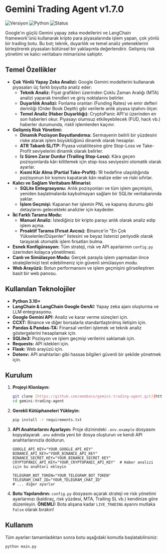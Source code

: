 # Gemini Trading Agent v1.7.0

![Versiyon](https://img.shields.io/badge/versiyon-1.7.0-brightgreen) ![Python](https://img.shields.io/badge/Python-3.10%2B-blueviolet) ![Status](https://img.shields.io/badge/status-stabil-green)

Google'ın güçlü Gemini yapay zeka modellerini ve LangChain framework'ünü kullanarak kripto para piyasalarında işlem yapan, çok yönlü bir trading botu. Bu bot; teknik, duyarlılık ve temel analiz yeteneklerini birleştirerek piyasaları bütünsel bir yaklaşımla değerlendirir. Gelişmiş risk yönetimi ve kalıcı veritabanı mimarisine sahiptir.

## Temel Özellikler

- **Çok Yönlü Yapay Zeka Analizi:** Google Gemini modellerini kullanarak piyasaları üç farklı boyutta analiz eder:
  - **Teknik Analiz:** Fiyat grafikleri üzerinden Çoklu Zaman Aralığı (MTA) analizi yaparak trendleri ve giriş noktalarını belirler.
  - **Duyarlılık Analizi:** Fonlama oranları (Funding Rates) ve emir defteri derinliği (Order Book Depth) gibi verilerle anlık piyasa iştahını ölçer.
  - **Temel Analiz (Haber Duyarlılığı):** CryptoPanic API'si üzerinden en son haberleri okur. Piyasayı olumsuz etkileyebilecek (FUD, hack vb.) haberler durumunda, riskli işlemlerden kaçınır.
- **Gelişmiş Risk Yönetimi:**
    - **Dinamik Pozisyon Boyutlandırma:** Sermayenin belirli bir yüzdesini riske atarak işlem büyüklüğünü dinamik olarak hesaplar.
    - **ATR Tabanlı SL/TP:** Piyasa volatilitesine göre Stop-Loss ve Take-Profit seviyelerini dinamik olarak belirler.
    - **İz Süren Zarar Durdur (Trailing Stop-Loss):** Kâra geçen pozisyonlarda kârı kilitlemek için stop-loss seviyesini otomatik olarak ayarlar.
    - **Kısmi Kâr Alma (Partial Take-Profit):** 1R hedefine ulaşıldığında pozisyonun bir kısmını kapatarak kârı realize eder ve riski sıfırlar.
- **Kalıcı ve Sağlam Veritabanı Mimarisi:**
    - **SQLite Entegrasyonu:** Anlık pozisyonları ve tüm işlem geçmişini, yeniden başlatmalarda kaybolmayan sağlam bir SQLite veritabanında saklar.
    - **İşlem Geçmişi:** Kapanan her işlemin PNL ve kapanış durumu gibi detaylarını gelecekteki analizler için kaydeder.
- **İki Farklı Tarama Modu:**
    - **Manuel Analiz:** İstediğiniz bir kripto parayı anlık olarak analiz edip işlem açma.
    - **Proaktif Tarama (Fırsat Avcısı):** Binance'in "En Çok Yükselenler/Düşenler" listesini ve beyaz listenizi periyodik olarak tarayarak otomatik işlem fırsatları bulma.
- **Esnek Konfigürasyon:** Tüm strateji, risk ve API ayarlarının `config.py` üzerinden kolayca yönetilmesi.
- **Canlı ve Simülasyon Modu:** Gerçek parayla işlem yapmadan önce stratejilerinizi test edebilmeniz için güvenli simülasyon modu.
- **Web Arayüzü:** Botun performansını ve işlem geçmişini görselleştiren basit bir web panosu.

## Kullanılan Teknolojiler

- **Python 3.10+**
- **LangChain & LangChain Google GenAI:** Yapay zeka ajanı oluşturma ve LLM entegrasyonu.
- **Google Gemini API:** Analiz ve karar verme süreçleri için.
- **CCXT:** Binance ve diğer borsalarla standartlaştırılmış iletişim için.
- **Pandas & Pandas-TA:** Finansal verileri işlemek ve teknik analiz göstergelerini hesaplamak için.
- **SQLite3:** Pozisyon ve işlem geçmişi verilerini saklamak için.
- **Requests:** API istekleri için.
- **Flask:** Web arayüzü için.
- **Dotenv:** API anahtarları gibi hassas bilgileri güvenli bir şekilde yönetmek için.

## Kurulum

1.  **Projeyi Klonlayın:**
    ```bash
    git clone [https://github.com/membaco/gemini-trading-agent.git](https://github.com/membaco/gemini-trading-agent.git)
    cd gemini-trading-agent
    ```

2.  **Gerekli Kütüphaneleri Yükleyin:**
    ```bash
    pip install -r requirements.txt
    ```

3.  **API Anahtarlarını Ayarlayın:**
    Proje dizinindeki `.env.example` dosyasını kopyalayarak `.env` adında yeni bir dosya oluşturun ve kendi API anahtarlarınızla doldurun.
    ```dotenv
    GOOGLE_API_KEY="YOUR_GOOGLE_API_KEY"
    BINANCE_API_KEY="YOUR_BINANCE_API_KEY"
    BINANCE_SECRET_KEY="YOUR_BINANCE_SECRET_KEY"
    CRYPTOPANIC_API_KEY="YOUR_CRYPTOPANIC_API_KEY"  # Haber analizi için bu anahtarı ekleyin
    
    TELEGRAM_BOT_TOKEN="YOUR_TELEGRAM_BOT_TOKEN"
    TELEGRAM_CHAT_ID="YOUR_TELEGRAM_CHAT_ID"
    # ... diğer ayarlar
    ```

4.  **Botu Yapılandırın:**
    `config.py` dosyasını açarak strateji ve risk yönetimi ayarlarınızı (kaldıraç, risk yüzdesi, MTA, Trailing SL vb.) kendinize göre düzenleyin.
    **ÖNEMLİ:** Bota alışana kadar `LIVE_TRADING` ayarını mutlaka `False` olarak bırakın!

## Kullanım

Tüm ayarları tamamladıktan sonra botu aşağıdaki komutla başlatabilirsiniz:

```bash
python main.py